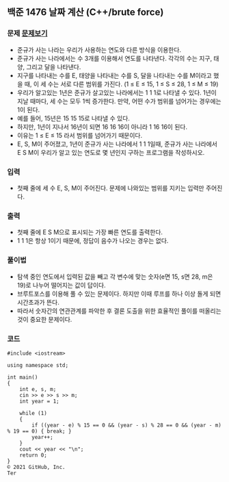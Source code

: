 ## 백준 1476 날짜 계산 (C++/brute force)

### 문제 [문제보기](https://www.acmicpc.net/problem/1476)
- 준규가 사는 나라는 우리가 사용하는 연도와 다른 방식을 이용한다. 
- 준규가 사는 나라에서는 수 3개를 이용해서 연도를 나타낸다. 각각의 수는 지구, 태양, 그리고 달을 나타낸다.
- 지구를 나타내는 수를 E, 태양을 나타내는 수를 S, 달을 나타내는 수를 M이라고 했을 때, 이 세 수는 서로 다른 범위를 가진다. (1 ≤ E ≤ 15, 1 ≤ S ≤ 28, 1 ≤ M ≤ 19)
- 우리가 알고있는 1년은 준규가 살고있는 나라에서는 1 1 1로 나타낼 수 있다. 1년이 지날 때마다, 세 수는 모두 1씩 증가한다. 만약, 어떤 수가 범위를 넘어가는 경우에는 1이 된다.
- 예를 들어, 15년은 15 15 15로 나타낼 수 있다. 
- 하지만, 1년이 지나서 16년이 되면 16 16 16이 아니라 1 16 16이 된다. 
- 이유는 1 ≤ E ≤ 15 라서 범위를 넘어가기 때문이다.
- E, S, M이 주어졌고, 1년이 준규가 사는 나라에서 1 1 1일때, 준규가 사는 나라에서 E S M이 우리가 알고 있는 연도로 몇 년인지 구하는 프로그램을 작성하시오.

### 입력
- 첫째 줄에 세 수 E, S, M이 주어진다. 문제에 나와있는 범위를 지키는 입력만 주어진다.

### 출력
 - 첫째 줄에 E S M으로 표시되는 가장 빠른 연도를 출력한다. 
 - 1 1 1은 항상 1이기 때문에, 정답이 음수가 나오는 경우는 없다.


### 풀이법
 - 탐색 중인 연도에서 입력된 값을 빼고 각 변수에 맞는 숫자(e면 15, s면 28, m은 19)로 나누어 떨어지는 값이 답이다.
 - 브루트포스를 이용해 풀 수 있는 문제이다. 하지만 이때 루프를 하나 이상 돌게 되면 시간초과가 뜬다.
 - 따라서 숫자간의 연관관계를 파악한 후 결론 도출을 위한 효율적인 풀이를 떠올리는 것이 중요한 문제이다.

### 코드
```
#include <iostream>

using namespace std;

int main()
{
    int e, s, m;
    cin >> e >> s >> m;
    int year = 1;

    while (1)
    {
        if ((year - e) % 15 == 0 && (year - s) % 28 == 0 && (year - m) % 19 == 0) { break; }
        year++;
    }
    cout << year << "\n";
    return 0;
}
© 2021 GitHub, Inc.
Ter
```
